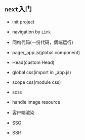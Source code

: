 ## `next`入门
* init project
* navigation by `Link`
* 同构代码(一份代码，俩端运行)
* page/_app.js(global component)
* Head(custom Head)
* global css(import in _app.js)
* scope css(module css)
* scss
* handle image resource

* 客户端渲染
* SSG
* SSR
